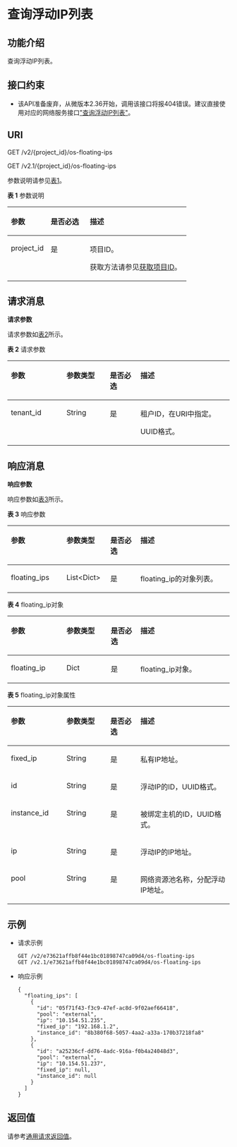 # 查询浮动IP列表<a name="ZH-CN_TOPIC_0065820817"></a>

## 功能介绍<a name="zh-cn_topic_0057972671_section8117"></a>

查询浮动IP列表。

## 接口约束<a name="zh-cn_topic_0057972671_section657479"></a>

-   该API准备废弃，从微版本2.36开始，调用该接口将报404错误。建议直接使用对应的网络服务接口["查询浮动IP列表"](https://support.huaweicloud.com/api-vpc/zh-cn_topic_0060333020.html)。

## URI<a name="zh-cn_topic_0057972671_section73053"></a>

GET /v2/\{project\_id\}/os-floating-ips

GET /v2.1/\{project\_id\}/os-floating-ips

参数说明请参见[表1](#zh-cn_topic_0057972671_table32475667)。

**表 1**  参数说明

<a name="zh-cn_topic_0057972671_table32475667"></a>
<table><thead align="left"><tr id="zh-cn_topic_0057972671_row44937496"><th class="cellrowborder" valign="top" width="22.24%" id="mcps1.2.4.1.1"><p id="p5187119"><a name="p5187119"></a><a name="p5187119"></a>参数</p>
</th>
<th class="cellrowborder" valign="top" width="21.87%" id="mcps1.2.4.1.2"><p id="p17503500"><a name="p17503500"></a><a name="p17503500"></a>是否必选</p>
</th>
<th class="cellrowborder" valign="top" width="55.88999999999999%" id="mcps1.2.4.1.3"><p id="p8497414"><a name="p8497414"></a><a name="p8497414"></a>描述</p>
</th>
</tr>
</thead>
<tbody><tr id="zh-cn_topic_0057972671_row1664874"><td class="cellrowborder" valign="top" width="22.24%" headers="mcps1.2.4.1.1 "><p id="zh-cn_topic_0057972671_p637140"><a name="zh-cn_topic_0057972671_p637140"></a><a name="zh-cn_topic_0057972671_p637140"></a>project_id</p>
</td>
<td class="cellrowborder" valign="top" width="21.87%" headers="mcps1.2.4.1.2 "><p id="zh-cn_topic_0057972671_p51608407"><a name="zh-cn_topic_0057972671_p51608407"></a><a name="zh-cn_topic_0057972671_p51608407"></a>是</p>
</td>
<td class="cellrowborder" valign="top" width="55.88999999999999%" headers="mcps1.2.4.1.3 "><p id="p37593705"><a name="p37593705"></a><a name="p37593705"></a>项目ID。</p>
<p id="p1180512217438"><a name="p1180512217438"></a><a name="p1180512217438"></a>获取方法请参见<a href="获取项目ID.md">获取项目ID</a>。</p>
</td>
</tr>
</tbody>
</table>

## 请求消息<a name="zh-cn_topic_0057972671_section5917317"></a>

**请求参数**

请求参数如[表2](#zh-cn_topic_0057972671_table30661937)所示。

**表 2**  请求参数

<a name="zh-cn_topic_0057972671_table30661937"></a>
<table><thead align="left"><tr id="zh-cn_topic_0057972671_row13286310"><th class="cellrowborder" valign="top" width="25%" id="mcps1.2.5.1.1"><p id="zh-cn_topic_0057972670_p57733603"><a name="zh-cn_topic_0057972670_p57733603"></a><a name="zh-cn_topic_0057972670_p57733603"></a>参数</p>
</th>
<th class="cellrowborder" valign="top" width="19.55%" id="mcps1.2.5.1.2"><p id="zh-cn_topic_0057972670_p45910260"><a name="zh-cn_topic_0057972670_p45910260"></a><a name="zh-cn_topic_0057972670_p45910260"></a>参数类型</p>
</th>
<th class="cellrowborder" valign="top" width="13.719999999999999%" id="mcps1.2.5.1.3"><p id="zh-cn_topic_0057972670_p27743545"><a name="zh-cn_topic_0057972670_p27743545"></a><a name="zh-cn_topic_0057972670_p27743545"></a>是否必选</p>
</th>
<th class="cellrowborder" valign="top" width="41.730000000000004%" id="mcps1.2.5.1.4"><p id="zh-cn_topic_0057972670_p32634650"><a name="zh-cn_topic_0057972670_p32634650"></a><a name="zh-cn_topic_0057972670_p32634650"></a>描述</p>
</th>
</tr>
</thead>
<tbody><tr id="zh-cn_topic_0057972671_row16999120"><td class="cellrowborder" valign="top" width="25%" headers="mcps1.2.5.1.1 "><p id="zh-cn_topic_0057972671_p34751460"><a name="zh-cn_topic_0057972671_p34751460"></a><a name="zh-cn_topic_0057972671_p34751460"></a>tenant_id</p>
</td>
<td class="cellrowborder" valign="top" width="19.55%" headers="mcps1.2.5.1.2 "><p id="zh-cn_topic_0057972671_p63404869"><a name="zh-cn_topic_0057972671_p63404869"></a><a name="zh-cn_topic_0057972671_p63404869"></a>String</p>
</td>
<td class="cellrowborder" valign="top" width="13.719999999999999%" headers="mcps1.2.5.1.3 "><p id="zh-cn_topic_0057972671_p35520730"><a name="zh-cn_topic_0057972671_p35520730"></a><a name="zh-cn_topic_0057972671_p35520730"></a>是</p>
</td>
<td class="cellrowborder" valign="top" width="41.730000000000004%" headers="mcps1.2.5.1.4 "><p id="p39210101727"><a name="p39210101727"></a><a name="p39210101727"></a>租户ID，在URI中指定。</p>
<p id="zh-cn_topic_0057972671_p58606859"><a name="zh-cn_topic_0057972671_p58606859"></a><a name="zh-cn_topic_0057972671_p58606859"></a>UUID格式。</p>
</td>
</tr>
</tbody>
</table>

## 响应消息<a name="zh-cn_topic_0057972671_section53255854"></a>

**响应参数**

响应参数如[表3](#zh-cn_topic_0057972671_table49535170)所示。

**表 3**  响应参数

<a name="zh-cn_topic_0057972671_table49535170"></a>
<table><thead align="left"><tr id="zh-cn_topic_0057972671_row22681099"><th class="cellrowborder" valign="top" width="25%" id="mcps1.2.5.1.1"><p id="p84761026162512"><a name="p84761026162512"></a><a name="p84761026162512"></a>参数</p>
</th>
<th class="cellrowborder" valign="top" width="19.74%" id="mcps1.2.5.1.2"><p id="p4476126202510"><a name="p4476126202510"></a><a name="p4476126202510"></a>参数类型</p>
</th>
<th class="cellrowborder" valign="top" width="13.530000000000001%" id="mcps1.2.5.1.3"><p id="p847617267251"><a name="p847617267251"></a><a name="p847617267251"></a>是否必选</p>
</th>
<th class="cellrowborder" valign="top" width="41.730000000000004%" id="mcps1.2.5.1.4"><p id="p1347632672516"><a name="p1347632672516"></a><a name="p1347632672516"></a>描述</p>
</th>
</tr>
</thead>
<tbody><tr id="zh-cn_topic_0057972671_row18691797"><td class="cellrowborder" valign="top" width="25%" headers="mcps1.2.5.1.1 "><p id="zh-cn_topic_0057972671_p37640571"><a name="zh-cn_topic_0057972671_p37640571"></a><a name="zh-cn_topic_0057972671_p37640571"></a>floating_ips</p>
</td>
<td class="cellrowborder" valign="top" width="19.74%" headers="mcps1.2.5.1.2 "><p id="zh-cn_topic_0057972671_p28987447"><a name="zh-cn_topic_0057972671_p28987447"></a><a name="zh-cn_topic_0057972671_p28987447"></a>List&lt;Dict&gt;</p>
</td>
<td class="cellrowborder" valign="top" width="13.530000000000001%" headers="mcps1.2.5.1.3 "><p id="zh-cn_topic_0057972671_p66281838"><a name="zh-cn_topic_0057972671_p66281838"></a><a name="zh-cn_topic_0057972671_p66281838"></a>是</p>
</td>
<td class="cellrowborder" valign="top" width="41.730000000000004%" headers="mcps1.2.5.1.4 "><p id="zh-cn_topic_0057972671_p119818"><a name="zh-cn_topic_0057972671_p119818"></a><a name="zh-cn_topic_0057972671_p119818"></a>floating_ip的对象列表。</p>
</td>
</tr>
</tbody>
</table>

**表 4**  floating\_ip对象

<a name="zh-cn_topic_0057972671_table9705331"></a>
<table><thead align="left"><tr id="zh-cn_topic_0057972671_row25036876"><th class="cellrowborder" valign="top" width="25%" id="mcps1.2.5.1.1"><p id="p1319062962517"><a name="p1319062962517"></a><a name="p1319062962517"></a>参数</p>
</th>
<th class="cellrowborder" valign="top" width="19.919999999999998%" id="mcps1.2.5.1.2"><p id="p141906290254"><a name="p141906290254"></a><a name="p141906290254"></a>参数类型</p>
</th>
<th class="cellrowborder" valign="top" width="13.350000000000001%" id="mcps1.2.5.1.3"><p id="p19190229142518"><a name="p19190229142518"></a><a name="p19190229142518"></a>是否必选</p>
</th>
<th class="cellrowborder" valign="top" width="41.730000000000004%" id="mcps1.2.5.1.4"><p id="p920632913255"><a name="p920632913255"></a><a name="p920632913255"></a>描述</p>
</th>
</tr>
</thead>
<tbody><tr id="zh-cn_topic_0057972671_row15318330"><td class="cellrowborder" valign="top" width="25%" headers="mcps1.2.5.1.1 "><p id="zh-cn_topic_0057972671_p32825243"><a name="zh-cn_topic_0057972671_p32825243"></a><a name="zh-cn_topic_0057972671_p32825243"></a>floating_ip</p>
</td>
<td class="cellrowborder" valign="top" width="19.919999999999998%" headers="mcps1.2.5.1.2 "><p id="zh-cn_topic_0057972671_p41599065"><a name="zh-cn_topic_0057972671_p41599065"></a><a name="zh-cn_topic_0057972671_p41599065"></a>Dict</p>
</td>
<td class="cellrowborder" valign="top" width="13.350000000000001%" headers="mcps1.2.5.1.3 "><p id="zh-cn_topic_0057972671_p14081115"><a name="zh-cn_topic_0057972671_p14081115"></a><a name="zh-cn_topic_0057972671_p14081115"></a>是</p>
</td>
<td class="cellrowborder" valign="top" width="41.730000000000004%" headers="mcps1.2.5.1.4 "><p id="zh-cn_topic_0057972671_p66828554"><a name="zh-cn_topic_0057972671_p66828554"></a><a name="zh-cn_topic_0057972671_p66828554"></a>floating_ip对象。</p>
</td>
</tr>
</tbody>
</table>

**表 5**  floating\_ip对象属性

<a name="zh-cn_topic_0057972671_table44403789"></a>
<table><thead align="left"><tr id="zh-cn_topic_0057972671_row44190002"><th class="cellrowborder" valign="top" width="25%" id="mcps1.2.5.1.1"><p id="p59042316256"><a name="p59042316256"></a><a name="p59042316256"></a>参数</p>
</th>
<th class="cellrowborder" valign="top" width="19.74%" id="mcps1.2.5.1.2"><p id="p12904193113252"><a name="p12904193113252"></a><a name="p12904193113252"></a>参数类型</p>
</th>
<th class="cellrowborder" valign="top" width="13.530000000000001%" id="mcps1.2.5.1.3"><p id="p5904931192517"><a name="p5904931192517"></a><a name="p5904931192517"></a>是否必选</p>
</th>
<th class="cellrowborder" valign="top" width="41.730000000000004%" id="mcps1.2.5.1.4"><p id="p16904123192516"><a name="p16904123192516"></a><a name="p16904123192516"></a>描述</p>
</th>
</tr>
</thead>
<tbody><tr id="zh-cn_topic_0057972671_row43998472"><td class="cellrowborder" valign="top" width="25%" headers="mcps1.2.5.1.1 "><p id="zh-cn_topic_0057972671_p7106508"><a name="zh-cn_topic_0057972671_p7106508"></a><a name="zh-cn_topic_0057972671_p7106508"></a>fixed_ip</p>
</td>
<td class="cellrowborder" valign="top" width="19.74%" headers="mcps1.2.5.1.2 "><p id="zh-cn_topic_0057972671_p38756276"><a name="zh-cn_topic_0057972671_p38756276"></a><a name="zh-cn_topic_0057972671_p38756276"></a>String</p>
</td>
<td class="cellrowborder" valign="top" width="13.530000000000001%" headers="mcps1.2.5.1.3 "><p id="zh-cn_topic_0057972671_p52250665"><a name="zh-cn_topic_0057972671_p52250665"></a><a name="zh-cn_topic_0057972671_p52250665"></a>是</p>
</td>
<td class="cellrowborder" valign="top" width="41.730000000000004%" headers="mcps1.2.5.1.4 "><p id="zh-cn_topic_0057972671_p4445458"><a name="zh-cn_topic_0057972671_p4445458"></a><a name="zh-cn_topic_0057972671_p4445458"></a>私有IP地址。</p>
</td>
</tr>
<tr id="zh-cn_topic_0057972671_row40009126"><td class="cellrowborder" valign="top" width="25%" headers="mcps1.2.5.1.1 "><p id="zh-cn_topic_0057972671_p19513753"><a name="zh-cn_topic_0057972671_p19513753"></a><a name="zh-cn_topic_0057972671_p19513753"></a>id</p>
</td>
<td class="cellrowborder" valign="top" width="19.74%" headers="mcps1.2.5.1.2 "><p id="zh-cn_topic_0057972671_p37110132"><a name="zh-cn_topic_0057972671_p37110132"></a><a name="zh-cn_topic_0057972671_p37110132"></a>String</p>
</td>
<td class="cellrowborder" valign="top" width="13.530000000000001%" headers="mcps1.2.5.1.3 "><p id="zh-cn_topic_0057972671_p53130720"><a name="zh-cn_topic_0057972671_p53130720"></a><a name="zh-cn_topic_0057972671_p53130720"></a>是</p>
</td>
<td class="cellrowborder" valign="top" width="41.730000000000004%" headers="mcps1.2.5.1.4 "><p id="zh-cn_topic_0057972671_p8621060"><a name="zh-cn_topic_0057972671_p8621060"></a><a name="zh-cn_topic_0057972671_p8621060"></a>浮动IP的ID，UUID格式。</p>
</td>
</tr>
<tr id="zh-cn_topic_0057972671_row10480683"><td class="cellrowborder" valign="top" width="25%" headers="mcps1.2.5.1.1 "><p id="zh-cn_topic_0057972671_p43629015"><a name="zh-cn_topic_0057972671_p43629015"></a><a name="zh-cn_topic_0057972671_p43629015"></a>instance_id</p>
</td>
<td class="cellrowborder" valign="top" width="19.74%" headers="mcps1.2.5.1.2 "><p id="zh-cn_topic_0057972671_p44289360"><a name="zh-cn_topic_0057972671_p44289360"></a><a name="zh-cn_topic_0057972671_p44289360"></a>String</p>
</td>
<td class="cellrowborder" valign="top" width="13.530000000000001%" headers="mcps1.2.5.1.3 "><p id="zh-cn_topic_0057972671_p30668413"><a name="zh-cn_topic_0057972671_p30668413"></a><a name="zh-cn_topic_0057972671_p30668413"></a>是</p>
</td>
<td class="cellrowborder" valign="top" width="41.730000000000004%" headers="mcps1.2.5.1.4 "><p id="zh-cn_topic_0057972671_p1113543"><a name="zh-cn_topic_0057972671_p1113543"></a><a name="zh-cn_topic_0057972671_p1113543"></a>被绑定主机的ID，UUID格式。</p>
</td>
</tr>
<tr id="zh-cn_topic_0057972671_row10021890"><td class="cellrowborder" valign="top" width="25%" headers="mcps1.2.5.1.1 "><p id="zh-cn_topic_0057972671_p6466753"><a name="zh-cn_topic_0057972671_p6466753"></a><a name="zh-cn_topic_0057972671_p6466753"></a>ip</p>
</td>
<td class="cellrowborder" valign="top" width="19.74%" headers="mcps1.2.5.1.2 "><p id="zh-cn_topic_0057972671_p54045009"><a name="zh-cn_topic_0057972671_p54045009"></a><a name="zh-cn_topic_0057972671_p54045009"></a>String</p>
</td>
<td class="cellrowborder" valign="top" width="13.530000000000001%" headers="mcps1.2.5.1.3 "><p id="zh-cn_topic_0057972671_p15569626"><a name="zh-cn_topic_0057972671_p15569626"></a><a name="zh-cn_topic_0057972671_p15569626"></a>是</p>
</td>
<td class="cellrowborder" valign="top" width="41.730000000000004%" headers="mcps1.2.5.1.4 "><p id="zh-cn_topic_0057972671_p53180163"><a name="zh-cn_topic_0057972671_p53180163"></a><a name="zh-cn_topic_0057972671_p53180163"></a>浮动IP的IP地址。</p>
</td>
</tr>
<tr id="zh-cn_topic_0057972671_row8859419"><td class="cellrowborder" valign="top" width="25%" headers="mcps1.2.5.1.1 "><p id="zh-cn_topic_0057972671_p46524311"><a name="zh-cn_topic_0057972671_p46524311"></a><a name="zh-cn_topic_0057972671_p46524311"></a>pool</p>
</td>
<td class="cellrowborder" valign="top" width="19.74%" headers="mcps1.2.5.1.2 "><p id="zh-cn_topic_0057972671_p10372872"><a name="zh-cn_topic_0057972671_p10372872"></a><a name="zh-cn_topic_0057972671_p10372872"></a>String</p>
</td>
<td class="cellrowborder" valign="top" width="13.530000000000001%" headers="mcps1.2.5.1.3 "><p id="zh-cn_topic_0057972671_p34896342"><a name="zh-cn_topic_0057972671_p34896342"></a><a name="zh-cn_topic_0057972671_p34896342"></a>是</p>
</td>
<td class="cellrowborder" valign="top" width="41.730000000000004%" headers="mcps1.2.5.1.4 "><p id="zh-cn_topic_0057972671_p8031464"><a name="zh-cn_topic_0057972671_p8031464"></a><a name="zh-cn_topic_0057972671_p8031464"></a>网络资源池名称，分配浮动IP地址。</p>
</td>
</tr>
</tbody>
</table>

## 示例<a name="zh-cn_topic_0057972671_section9540645"></a>

-   请求示例

    ```
    GET /v2/e73621affb8f44e1bc01898747ca09d4/os-floating-ips
    GET /v2.1/e73621affb8f44e1bc01898747ca09d4/os-floating-ips
    ```

-   响应示例

    ```
    {
      "floating_ips": [
        {
          "id": "05f71f43-f3c9-47ef-ac8d-9f02aef66418",
          "pool": "external",
          "ip": "10.154.51.235",
          "fixed_ip": "192.168.1.2",
          "instance_id": "8b380f68-5057-4aa2-a33a-170b37218fa8"
        },
        {
          "id": "a25236cf-dd76-4adc-916a-f0b4a24048d3",
          "pool": "external",
          "ip": "10.154.51.237",
          "fixed_ip": null,
          "instance_id": null
        }
      ]
    }
    ```


## 返回值<a name="zh-cn_topic_0057972671_zh-cn_topic_0020212692_section22960139"></a>

请参考[通用请求返回值](通用请求返回值.md)。

